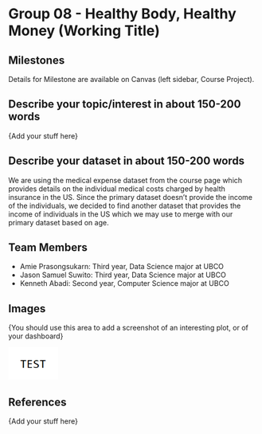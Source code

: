 # Group 08 - Healthy Body, Healthy Money (Working Title)

## Milestones

Details for Milestone are available on Canvas (left sidebar, Course Project).

## Describe your topic/interest in about 150-200 words

{Add your stuff here}

## Describe your dataset in about 150-200 words

We are using the medical expense dataset from the course page which provides details on the individual medical costs charged by health insurance in the US. Since the primary dataset doesn’t provide the income of the individuals, we decided to find another dataset that provides the income of individuals in the US which we may use to merge with our primary dataset based on age.

## Team Members

- Amie Prasongsukarn: Third year, Data Science major at UBCO
- Jason Samuel Suwito:  Third year, Data Science major at UBCO
- Kenneth Abadi: Second year, Computer Science major at UBCO

## Images

{You should use this area to add a screenshot of an interesting plot, or of your dashboard}

<img src ="images/test.png" width="100px">

## References

{Add your stuff here}


